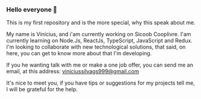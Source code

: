 ### Hello everyone 👋

This is my first repository and is the more special, why this speak about me.

My name is Vinícius, and i'am currently working on Sicoob Cooplivre. I'am currently learning on Node.Js, ReactJs, TypeScript, JavaScript and Redux.
I'm looking to collaborate with new technological solutions, that said, on here, you can get to know more about that I'm developing.

If you he wanting talk with me or make a one job offer, you can send me an email, at this address: viniciussilvags999@gmail.com

It's nice to meet you, if you have tips or suggestions for my projects tell me, I will be grateful for the help.
